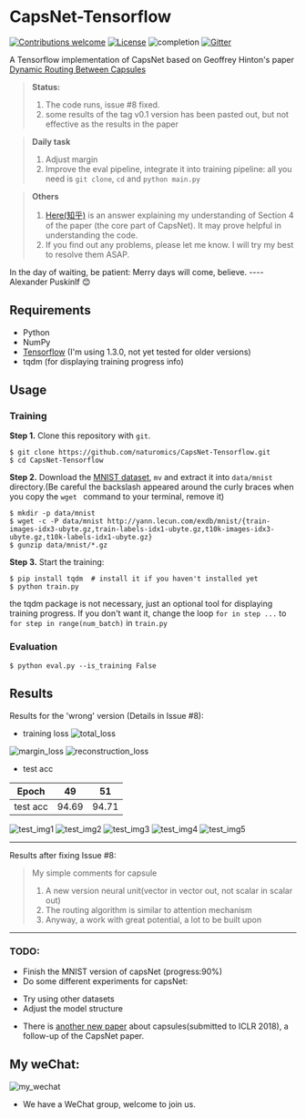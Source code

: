 # CapsNet-Tensorflow

[![Contributions welcome](https://img.shields.io/badge/contributions-welcome-brightgreen.svg?style=plastic)](CONTRIBUTING.md)
[![License](https://img.shields.io/badge/license-Apache%202.0-blue.svg?style=plastic)](https://opensource.org/licenses/Apache-2.0)
![completion](https://img.shields.io/badge/completion%20state-90%25-blue.svg?style=plastic)
[![Gitter](https://img.shields.io/gitter/room/nwjs/nw.js.svg?style=plastic)](https://gitter.im/CapsNet-Tensorflow/Lobby)

A Tensorflow implementation of CapsNet based on Geoffrey Hinton's paper [Dynamic Routing Between Capsules](https://arxiv.org/abs/1710.09829)

> **Status:**
> 1. The code runs, issue #8 fixed.
> 2. some results of the tag v0.1 version has been pasted out, but not effective as the results in the paper

> **Daily task**
> 1. Adjust margin 
> 2. Improve the eval pipeline, integrate it into training pipeline: all you need is ``git clone``, ``cd`` and ``python main.py``

> **Others**
> 1. [Here(知乎)](https://zhihu.com/question/67287444/answer/251460831) is an answer explaining my understanding of Section 4 of the paper (the core part of CapsNet). It may prove helpful in understanding the code.
> 2. If you find out any problems, please let me know. I will try my best to resolve them ASAP.

In the day of waiting, be patient: Merry days will come, believe. ---- Alexander PuskinIf :blush:

## Requirements
- Python
- NumPy
- [Tensorflow](https://github.com/tensorflow/tensorflow) (I'm using 1.3.0, not yet tested for older versions)
- tqdm (for displaying training progress info)

## Usage

### Training
**Step 1.** 
Clone this repository with ``git``.

```
$ git clone https://github.com/naturomics/CapsNet-Tensorflow.git
$ cd CapsNet-Tensorflow
```

**Step 2.** 
Download the [MNIST dataset](http://yann.lecun.com/exdb/mnist/), ``mv`` and extract it into ``data/mnist`` directory.(Be careful the backslash appeared around the curly braces when you copy the ``wget `` command to your terminal, remove it)

```
$ mkdir -p data/mnist
$ wget -c -P data/mnist http://yann.lecun.com/exdb/mnist/{train-images-idx3-ubyte.gz,train-labels-idx1-ubyte.gz,t10k-images-idx3-ubyte.gz,t10k-labels-idx1-ubyte.gz}
$ gunzip data/mnist/*.gz
```

**Step 3.** 
Start the training:
```
$ pip install tqdm  # install it if you haven't installed yet
$ python train.py
```

the tqdm package is not necessary, just an optional tool for displaying training progress. If you don't want it, change the loop ``for in step ...`` to ``for step in range(num_batch)`` in ``train.py``

### Evaluation
```
$ python eval.py --is_training False
```


## Results
Results for the 'wrong' version (Details in Issue #8):

- training loss
![total_loss](imgs/total_loss.png)

![margin_loss](imgs/margin_loss.png)
![reconstruction_loss](imgs/reconstruction_loss.png)

- test acc

|Epoch|49|51|
|:----:|:----:|:--:|
|test acc|94.69|94.71|

![test_img1](results/test_000.png)
![test_img2](results/test_015.png)
![test_img3](results/test_030.png)
![test_img4](results/test_045.png)
![test_img5](results/test_075.png)

------------
Results after fixing Issue #8: 


> My simple comments for capsule
> 1. A new version neural unit(vector in vector out, not scalar in scalar out)
> 2. The routing algorithm is similar to attention mechanism
> 3. Anyway, a work with great potential, a lot to be built upon

------------
### TODO:
- Finish the MNIST version of capsNet (progress:90%)
- Do some different experiments for capsNet:
 * Try using other datasets
 * Adjust the model structure
- There is [another new paper](https://openreview.net/pdf?id=HJWLfGWRb) about capsules(submitted to ICLR 2018), a follow-up of the CapsNet paper.

## My weChat:
 ![my_wechat](/imgs/my_wechat_QR.png)

- We have a WeChat group, welcome to join us.
